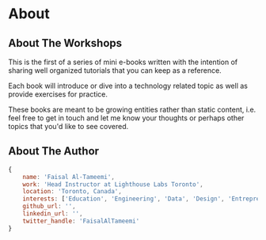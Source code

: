 # About


## About The Workshops

This is the first of a series of mini e-books written with the intention of sharing well organized tutorials that you can keep as a reference.

Each book will introduce or dive into a technology related topic as well as provide exercises for practice.

These books are meant to be growing entities rather than static content, i.e. feel free to get in touch and let me know your thoughts or perhaps other topics that you'd like to see covered.


## About The Author

```javascript
{
    name: 'Faisal Al-Tameemi',
    work: 'Head Instructor at Lighthouse Labs Toronto',
    location: 'Toronto, Canada',
    interests: ['Education', 'Engineering', 'Data', 'Design', 'Entrepreneurship'],
    github_url: '',
    linkedin_url: '',
    twitter_handle: 'FaisalAlTameemi'
}
```
